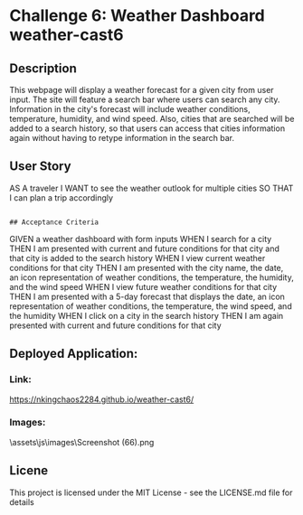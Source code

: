 
# Challenge 6: Weather Dashboard weather-cast6

## Description

This webpage will display a weather forecast for a given city from user input. The site will feature a search bar where users can search any city. Information in the city's forecast will include weather conditions, temperature, humidity, and wind speed. Also, cities that are searched will be added to a search history, so that users can access that cities information again without having to retype information in the search bar.

## User Story

AS A traveler
I WANT to see the weather outlook for multiple cities
SO THAT I can plan a trip accordingly

```

## Acceptance Criteria
```

GIVEN a weather dashboard with form inputs
WHEN I search for a city
THEN I am presented with current and future conditions for that city and that city is added to the search history
WHEN I view current weather conditions for that city
THEN I am presented with the city name, the date, an icon representation of weather conditions, the temperature, the humidity, and the wind speed
WHEN I view future weather conditions for that city
THEN I am presented with a 5-day forecast that displays the date, an icon representation of weather conditions, the temperature, the wind speed, and the humidity
WHEN I click on a city in the search history
THEN I am again presented with current and future conditions for that city

## Deployed Application:

### Link:

https://nkingchaos2284.github.io/weather-cast6/

### Images:

\assets\js\images\Screenshot (66).png

## Licene

This project is licensed under the MIT License - see the LICENSE.md file for details
